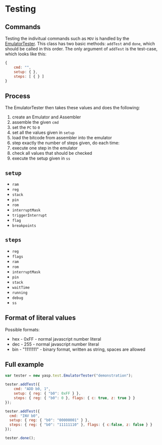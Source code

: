# Testing

## Commands
Testing the indivitual commands such as `MOV` is handled by the [EmulatorTester](http://doc.yasp.me/yasp.test.EmulatorTester.html).
This class has two basic methods: `addTest` and `done`, which should be called in this order. The only argument of `addTest` is
the test-case, which looks like this:

```javascript
{
    cmd: "",
    setup: { },
    steps: [ { } ]
}
```

## Process
The EmulatorTester then takes these values and does the following:
1. create an Emulator and Assembler
2. assemble the given `cmd`
3. set the `PC` to `0`
4. set all the values given in `setup`
5. load the bitcode from assembler into the emulator
4. step exactly the number of steps given, do each time:
  1. execute one step in the emulator
  2. check all values that should be checked
  3. execute the setup given in `ss`

## `setup`
* `ram`
* `reg`
* `stack`
* `pin`
* `rom`
* `interruptMask`
* `triggerInterrupt`
* `flag`
* `breakpoints`

## `steps`
* `reg`
* `flags`
* `ram`
* `rom`
* `interruptMask`
* `pin`
* `stack`
* `waitTime`
* `running`
* `debug`
* `ss`

## Format of literal values
Possible formats:
* hex - 0xFF      - normal javascript number literal
* dec - 255       - normal javascript number literal
* bin - "1111111" - binary format, written as string, spaces are allowed

## Full example

```javascript
var tester = new yasp.test.EmulatorTester("demonstration");

tester.addTest({
    cmd: "ADD b0, 1",
    setup: { reg: { "b0": 0xFF } },
    steps: { reg: { "b0": 0 }, flags: { c: true, z: true } }
});

tester.addTest({
  cmd: "INV b0",
  setup: { reg: { "b0": "00000001" } },
  steps: { reg: { "b0": "11111110" }, flags: { c:false, z: false } }
});

tester.done();
```
